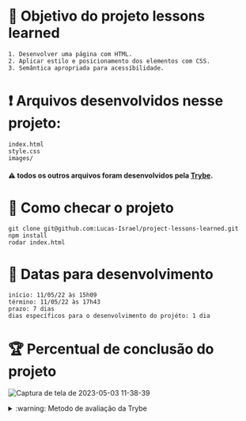 # :open_book: Objetivo do projeto lessons learned

```
1. Desenvolver uma página com HTML.
2. Aplicar estilo e posicionamento dos elementos com CSS. 
3. Semântica apropriada para acessíbilidade.
```
# :heavy_exclamation_mark: Arquivos desenvolvidos nesse projeto:

```
index.html
style.css
images/
```

#### :warning: todos os outros arquivos foram desenvolvidos pela [Trybe](https://www.betrybe.com).

# :thinking: Como checar o projeto

```
git clone git@github.com:Lucas-Israel/project-lessons-learned.git
npm install
rodar index.html
```

# :calendar: Datas para desenvolvimento

```
início: 11/05/22 às 15h09
término: 11/05/22 às 17h43
prazo: 7 dias
dias específicos para o desenvolvimento do projéto: 1 dia
```

# :trophy: Percentual de conclusão do projeto

![Captura de tela de 2023-05-03 11-38-39](https://user-images.githubusercontent.com/104790267/235951578-c84e4a55-3b10-4d78-9d9a-e583b8a3f81c.png)

<details>
  <summary>:warning: Metodo de avaliação da Trybe</summary>
  
##### A escola de programação [Trybe](https://www.betrybe.com) utiliza um sistema de avaliação baseado na conclusão de requisitos em cada projeto, considerando a porcentagem de conclusão, com um mínimo de 80% dos requisitos obrigatórios, em um prazo regular de no máximo 7 dias, tendo dias específicos para o desenvolvimento do projeto que variam de acordo com a complexidade dele.

##### Não alcançando esse patamar mímino, o aluno entra em recuperação, tendo que entregar 90% dos requisitos obrigatórios mais os bonús, em outros 7 dias, caso o aluno falhe novamente ele é mudado de turma para refazer o conteúdo e projeto, caso falhe após mudar de turma, no mesmo conteúdo/projeto, o aluno é removido do curso.
  
</details>
